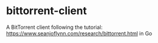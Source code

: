 # bittorrent-client
A BitTorrent client following the tutorial: https://www.seanjoflynn.com/research/bittorrent.html in Go

